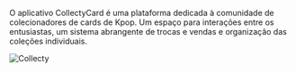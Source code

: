 O aplicativo CollectyCard é uma plataforma dedicada à comunidade de colecionadores de cards de Kpop. Um espaço para interações entre os entusiastas, um sistema abrangente de trocas e vendas e organização das coleções individuais.

![Collecty](https://github.com/myoui01/app_collecty/assets/66856434/28f4697b-76b5-4c3d-8e29-f23173deb79a)
